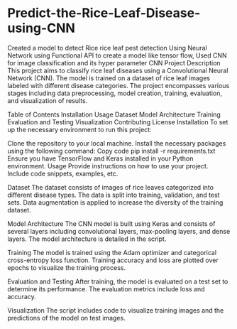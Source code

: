 # Predict-the-Rice-Leaf-Disease-using-CNN
Created a model to detect Rice rice leaf pest detection Using Neural Network using Functional API to create a model like tensor flow, Used CNN for image classification and its hyper parameter
CNN
Project Description
This project aims to classify rice leaf diseases using a Convolutional Neural Network (CNN). The model is trained on a dataset of rice leaf images labeled with different disease categories. The project encompasses various stages including data preprocessing, model creation, training, evaluation, and visualization of results.

Table of Contents
Installation
Usage
Dataset
Model Architecture
Training
Evaluation and Testing
Visualization
Contributing
License
Installation
To set up the necessary environment to run this project:

Clone the repository to your local machine.
Install the necessary packages using the following command:
Copy code
pip install -r requirements.txt
Ensure you have TensorFlow and Keras installed in your Python environment.
Usage
Provide instructions on how to use your project. Include code snippets, examples, etc.

Dataset
The dataset consists of images of rice leaves categorized into different disease types. The data is split into training, validation, and test sets. Data augmentation is applied to increase the diversity of the training dataset.

Model Architecture
The CNN model is built using Keras and consists of several layers including convolutional layers, max-pooling layers, and dense layers. The model architecture is detailed in the script.

Training
The model is trained using the Adam optimizer and categorical cross-entropy loss function. Training accuracy and loss are plotted over epochs to visualize the training process.

Evaluation and Testing
After training, the model is evaluated on a test set to determine its performance. The evaluation metrics include loss and accuracy.

Visualization
The script includes code to visualize training images and the predictions of the model on test images.
